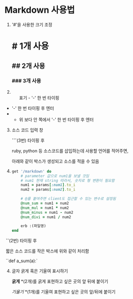 #  Markdown 사용법

1. '#'을 사용한 크기 조정

   # # 1개 사용

   ## ## 2개 사용

   ### ### 3개 사용



2. <ul>표기
   - '-' 한 번 타이핑

- '-' 한 번 타이핑 후 엔터
- - 위 보다 안 쪽에서 '-' 한 번 타이핑 후 엔터



3. 소스 코드 입력 창 

   **```**(3번) 타이핑 후 

   ruby, python 등 소스코드를 삽입하는데 사용할 언어를 적어주면, 

   아래와 같이 박스가 생성되고 소스를 적을 수 있음 

3. ```ruby
   get '/markdown' do
       # parameter 값으로 num1을 보낼 것임
       # num1 현재 string 따라서, 숫자로 형 변환이 필요함
       num1 = params[:num1].to_i
       num2 = params[:num2].to_i
       
       # @를 붙여주면 client도 접근할 수 있는 변수로 설정됨
       @num_sum = num1 + num2
       @num_mul = num1 * num2
       @num_minus = num1 - num2
       @num_divi = num1 / num2
       
       erb :(파일명)
   end
   ```



​	**``**(2번)  타이핑 후

​	짧은 소스 코드를 작은 박스에 위와 같이 처리함

​	``def a_sum(a):`



4. 글자 굵게 혹은 기울여 표시하기

   **굵게** *(2개)를 굵게 표현하고 싶은 곳의 앞 뒤에 붙이기

   *기울기* *(1개)를 기울여 표현하고 싶은 곳의 앞/뒤에 붙이기

